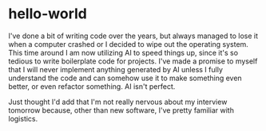 # hello-world
I've done a bit of writing code over the years, but always managed to lose it when a computer crashed or I decided to wipe out the operating system.
This time around I am now utilizing AI to speed things up, since it's so tedious to write boilerplate code for projects. 
I've made a promise to myself that I will never implement anything generated by AI unless I fully understand the code and can somehow
use it to make something even better, or even refactor something.  AI isn't perfect.  

Just thought I'd add that I'm not really nervous about my interview tomorrow because, other than new software, I've pretty familiar with logistics.  
